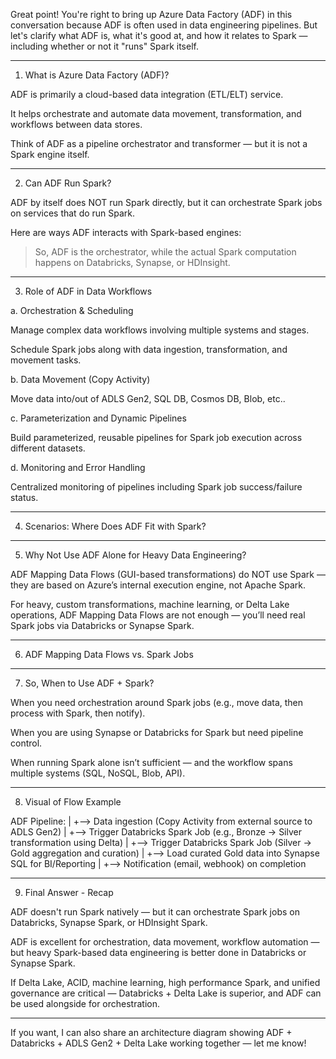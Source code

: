 Great point! You're right to bring up Azure Data Factory (ADF) in this conversation because ADF is often used in data engineering pipelines. But let's clarify what ADF is, what it's good at, and how it relates to Spark — including whether or not it "runs" Spark itself.


---

1. What is Azure Data Factory (ADF)?

ADF is primarily a cloud-based data integration (ETL/ELT) service.

It helps orchestrate and automate data movement, transformation, and workflows between data stores.

Think of ADF as a pipeline orchestrator and transformer — but it is not a Spark engine itself.



---

2. Can ADF Run Spark?

ADF by itself does NOT run Spark directly, but it can orchestrate Spark jobs on services that do run Spark.

Here are ways ADF interacts with Spark-based engines:

> So, ADF is the orchestrator, while the actual Spark computation happens on Databricks, Synapse, or HDInsight.




---

3. Role of ADF in Data Workflows

a. Orchestration & Scheduling

Manage complex data workflows involving multiple systems and stages.

Schedule Spark jobs along with data ingestion, transformation, and movement tasks.


b. Data Movement (Copy Activity)

Move data into/out of ADLS Gen2, SQL DB, Cosmos DB, Blob, etc..


c. Parameterization and Dynamic Pipelines

Build parameterized, reusable pipelines for Spark job execution across different datasets.


d. Monitoring and Error Handling

Centralized monitoring of pipelines including Spark job success/failure status.



---

4. Scenarios: Where Does ADF Fit with Spark?


---

5. Why Not Use ADF Alone for Heavy Data Engineering?

ADF Mapping Data Flows (GUI-based transformations) do NOT use Spark — they are based on Azure’s internal execution engine, not Apache Spark.

For heavy, custom transformations, machine learning, or Delta Lake operations, ADF Mapping Data Flows are not enough — you’ll need real Spark jobs via Databricks or Synapse Spark.



---

6. ADF Mapping Data Flows vs. Spark Jobs


---

7. So, When to Use ADF + Spark?

When you need orchestration around Spark jobs (e.g., move data, then process with Spark, then notify).

When you are using Synapse or Databricks for Spark but need pipeline control.

When running Spark alone isn’t sufficient — and the workflow spans multiple systems (SQL, NoSQL, Blob, API).



---

8. Visual of Flow Example

ADF Pipeline:
    |
    +--> Data ingestion (Copy Activity from external source to ADLS Gen2)
    |
    +--> Trigger Databricks Spark Job (e.g., Bronze → Silver transformation using Delta)
    |
    +--> Trigger Databricks Spark Job (Silver → Gold aggregation and curation)
    |
    +--> Load curated Gold data into Synapse SQL for BI/Reporting
    |
    +--> Notification (email, webhook) on completion


---

9. Final Answer - Recap

ADF doesn't run Spark natively — but it can orchestrate Spark jobs on Databricks, Synapse Spark, or HDInsight Spark.

ADF is excellent for orchestration, data movement, workflow automation — but heavy Spark-based data engineering is better done in Databricks or Synapse Spark.

If Delta Lake, ACID, machine learning, high performance Spark, and unified governance are critical — Databricks + Delta Lake is superior, and ADF can be used alongside for orchestration.



---

If you want, I can also share an architecture diagram showing ADF + Databricks + ADLS Gen2 + Delta Lake working together — let me know!

